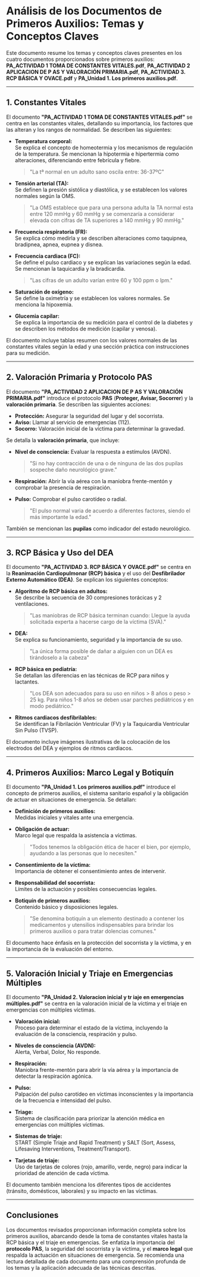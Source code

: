 # Análisis de los Documentos de Primeros Auxilios: Temas y Conceptos Claves

Este documento resume los temas y conceptos claves presentes en los cuatro documentos proporcionados sobre primeros auxilios: **PA_ACTIVIDAD 1 TOMA DE CONSTANTES VITALES.pdf**, **PA_ACTIVIDAD 2 APLICACION DE P AS Y VALORACIÓN PRIMARIA.pdf**, **PA_ACTIVIDAD 3. RCP BÁSICA Y OVACE.pdf** y **PA_Unidad 1. Los primeros auxilios.pdf**.

---

## 1. Constantes Vitales

El documento **"PA_ACTIVIDAD 1 TOMA DE CONSTANTES VITALES.pdf"** se centra en las constantes vitales, detallando su importancia, los factores que las alteran y los rangos de normalidad. Se describen las siguientes:

- **Temperatura corporal:**  
  Se explica el concepto de homeotermia y los mecanismos de regulación de la temperatura. Se mencionan la hipotermia e hipertermia como alteraciones, diferenciando entre febrícula y fiebre.  
  > "La tª normal en un adulto sano oscila entre: 36-37ºC"

- **Tensión arterial (TA):**  
  Se definen la presión sistólica y diastólica, y se establecen los valores normales según la OMS.  
  > "La OMS establece que para una persona adulta la TA normal esta entre 120 mmHg y 60 mmHg y se comenzaría a considerar elevada con cifras de TA superiores a 140 mmHg y 90 mmHg."

- **Frecuencia respiratoria (FR):**  
  Se explica cómo medirla y se describen alteraciones como taquipnea, bradipnea, apnea, eupnea y disnea.

- **Frecuencia cardiaca (FC):**  
  Se define el pulso cardiaco y se explican las variaciones según la edad. Se mencionan la taquicardia y la bradicardia.  
  > "Las cifras de un adulto varían entre 60 y 100 ppm o lpm."

- **Saturación de oxígeno:**  
  Se define la oximetría y se establecen los valores normales. Se menciona la hipoxemia.

- **Glucemia capilar:**  
  Se explica la importancia de su medición para el control de la diabetes y se describen los métodos de medición (capilar y venosa).

El documento incluye tablas resumen con los valores normales de las constantes vitales según la edad y una sección práctica con instrucciones para su medición.

---

## 2. Valoración Primaria y Protocolo PAS

El documento **"PA_ACTIVIDAD 2 APLICACION DE P AS Y VALORACIÓN PRIMARIA.pdf"** introduce el protocolo **PAS** (**Proteger, Avisar, Socorrer**) y la **valoración primaria**. Se describen las siguientes acciones:

- **Protección:** Asegurar la seguridad del lugar y del socorrista.  
- **Aviso:** Llamar al servicio de emergencias (112).  
- **Socorro:** Valoración inicial de la víctima para determinar la gravedad.

Se detalla la **valoración primaria**, que incluye:

- **Nivel de consciencia:** Evaluar la respuesta a estímulos (AVDN).  
  > "Si no hay contracción de una o de ninguna de las dos pupilas sospeche daño neurológico grave."

- **Respiración:** Abrir la vía aérea con la maniobra frente-mentón y comprobar la presencia de respiración.

- **Pulso:** Comprobar el pulso carotídeo o radial.  
  > "El pulso normal varia de acuerdo a diferentes factores, siendo el más importante la edad."

También se mencionan las **pupilas** como indicador del estado neurológico.

---

## 3. RCP Básica y Uso del DEA

El documento **"PA_ACTIVIDAD 3. RCP BÁSICA Y OVACE.pdf"** se centra en la **Reanimación Cardiopulmonar (RCP) básica** y el uso del **Desfibrilador Externo Automático (DEA)**. Se explican los siguientes conceptos:

- **Algoritmo de RCP básica en adultos:**  
  Se describe la secuencia de 30 compresiones torácicas y 2 ventilaciones.  
  > "Las maniobras de RCP básica terminan cuando: Llegue la ayuda solicitada experta a hacerse cargo de la víctima (SVA)."

- **DEA:**  
  Se explica su funcionamiento, seguridad y la importancia de su uso.  
  > "La única forma posible de dañar a alguien con un DEA es tirándoselo a la cabeza"

- **RCP básica en pediatría:**  
  Se detallan las diferencias en las técnicas de RCP para niños y lactantes.  
  > "Los DEA son adecuados para su uso en niños > 8 años o peso > 25 kg. Para niños 1-8 años se deben usar parches pediátricos y en modo pediátrico."

- **Ritmos cardiacos desfibrilables:**  
  Se identifican la Fibrilación Ventricular (FV) y la Taquicardia Ventricular Sin Pulso (TVSP).

El documento incluye imágenes ilustrativas de la colocación de los electrodos del DEA y ejemplos de ritmos cardiacos.

---

## 4. Primeros Auxilios: Marco Legal y Botiquín

El documento **"PA_Unidad 1. Los primeros auxilios.pdf"** introduce el concepto de primeros auxilios, el sistema sanitario español y la obligación de actuar en situaciones de emergencia. Se detallan:

- **Definición de primeros auxilios:**  
  Medidas iniciales y vitales ante una emergencia.

- **Obligación de actuar:**  
  Marco legal que respalda la asistencia a víctimas.  
  > "Todos tenemos la obligación ética de hacer el bien, por ejemplo, ayudando a las personas que lo necesiten."

- **Consentimiento de la víctima:**  
  Importancia de obtener el consentimiento antes de intervenir.

- **Responsabilidad del socorrista:**  
  Límites de la actuación y posibles consecuencias legales.

- **Botiquín de primeros auxilios:**  
  Contenido básico y disposiciones legales.  
  > "Se denomina botiquín a un elemento destinado a contener los medicamentos y utensilios indispensables para brindar los primeros auxilios o para tratar dolencias comunes."

El documento hace énfasis en la protección del socorrista y la víctima, y en la importancia de la evaluación del entorno.

---

## 5. Valoración Inicial y Triaje en Emergencias Múltiples

El documento **"PA_Unidad 2. Valoracion inicial y tr iaje en emergencias múltiples.pdf"** se centra en la valoración inicial de la víctima y el triaje en emergencias con múltiples víctimas.

- **Valoración inicial:**  
  Proceso para determinar el estado de la víctima, incluyendo la evaluación de la consciencia, respiración y pulso.

- **Niveles de consciencia (AVDN):**  
  Alerta, Verbal, Dolor, No responde.

- **Respiración:**  
  Maniobra frente-mentón para abrir la vía aérea y la importancia de detectar la respiración agónica.

- **Pulso:**  
  Palpación del pulso carotídeo en víctimas inconscientes y la importancia de la frecuencia e intensidad del pulso.

- **Triage:**  
  Sistema de clasificación para priorizar la atención médica en emergencias con múltiples víctimas.

- **Sistemas de triaje:**  
  START (Simple Triaje and Rapid Treatment) y SALT (Sort, Assess, Lifesaving Interventions, Treatment/Transport).

- **Tarjetas de triaje:**  
  Uso de tarjetas de colores (rojo, amarillo, verde, negro) para indicar la prioridad de atención de cada víctima.

El documento también menciona los diferentes tipos de accidentes (tránsito, domésticos, laborales) y su impacto en las víctimas.

---

## Conclusiones

Los documentos revisados proporcionan información completa sobre los primeros auxilios, abarcando desde la toma de constantes vitales hasta la RCP básica y el triaje en emergencias. Se enfatiza la importancia del **protocolo PAS**, la seguridad del socorrista y la víctima, y el **marco legal** que respalda la actuación en situaciones de emergencia. Se recomienda una lectura detallada de cada documento para una comprensión profunda de los temas y la aplicación adecuada de las técnicas descritas.
